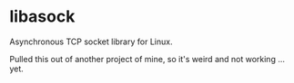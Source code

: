 # libasock
Asynchronous TCP socket library for Linux. 

Pulled this out of another project of mine, so it's weird and not working ... yet.

